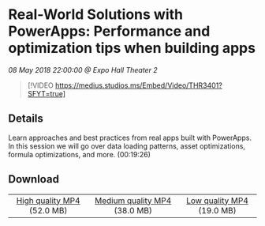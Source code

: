 # Real-World Solutions with PowerApps: Performance and optimization tips when building apps

*08 May 2018 22:00:00 @ Expo Hall Theater 2*

> [!VIDEO https://medius.studios.ms/Embed/Video/THR3401?SFYT=true]

## Details

Learn approaches and best practices from real apps built with PowerApps. In this session we will go over data loading patterns, asset optimizations, formula optimizations, and more. (00:19:26)

## Download

||||
|:--:|:----:|:-:|
|[High quality MP4](https://sec.ch9.ms/ch9/f838/7c3d1d6e-c260-4342-8bd6-e51cf566f838/THR3401_high.mp4) (52.0 MB)|[Medium quality MP4](https://sec.ch9.ms/ch9/f838/7c3d1d6e-c260-4342-8bd6-e51cf566f838/THR3401_mid.mp4) (38.0 MB)|[Low quality MP4](https://sec.ch9.ms/ch9/f838/7c3d1d6e-c260-4342-8bd6-e51cf566f838/THR3401.mp4) (19.0 MB)|
